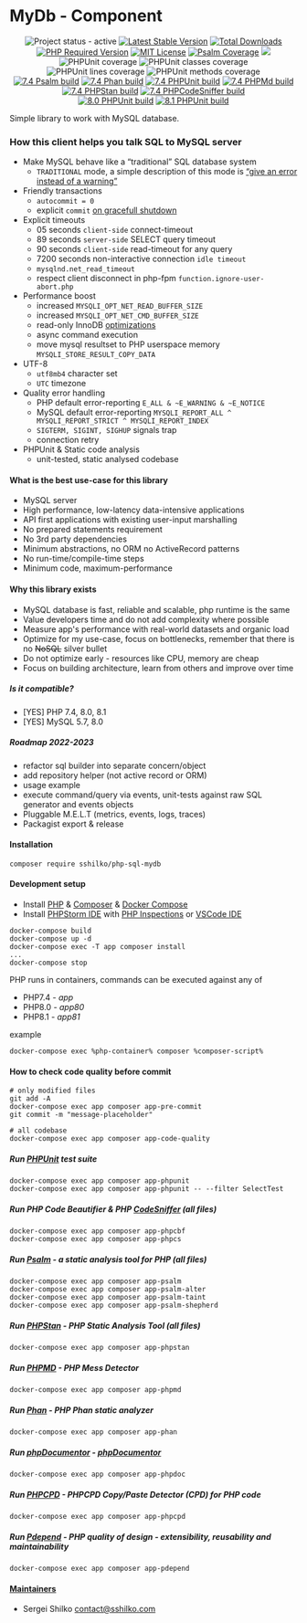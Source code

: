 <!---
This file is part of the sshilko/php-sql-mydb package.

(c) Sergei Shilko <contact@sshilko.com>

MIT License

For the full copyright and license information, please view the LICENSE
file that was distributed with this source code.

 @license https://opensource.org/licenses/mit-license.php MIT
-->
MyDb - Component
=================
<p align="center" cellpadding="0" cellspacing="0">
	<img src="https://img.shields.io/badge/status-active-success" alt="Project status - active">
	<a href="https://packagist.org/packages/sshilko/php-sql-mydb"><img src="https://poser.pugx.org/sshilko/php-sql-mydb/v/stable" alt="Latest Stable Version"></a>
	<a href="https://packagist.org/packages/sshilko/php-sql-mydb/stats"><img src="https://poser.pugx.org/sshilko/php-sql-mydb/downloads" alt="Total Downloads"></a>
	<a href="https://packagist.org/packages/sshilko/php-sql-mydb"><img src="https://poser.pugx.org/sshilko/php-sql-mydb/require/php" alt="PHP Required Version"></a>
	<a href="https://choosealicense.com/licenses/mit/"><img src="https://poser.pugx.org/sshilko/php-sql-mydb/license" alt="MIT License"></a>
    <a href="https://psalm.dev/docs/running_psalm/command_line_usage/#shepherd"><img src="https://shepherd.dev/github/sshilko/php-sql-mydb/coverage.svg" alt="Psalm Coverage"></a>
    <img src="https://hits.seeyoufarm.com/api/count/incr/badge.svg?url=https%3A%2F%2Fgithub.com%2Fsshilko%2Fphp-sql-mydb&count_bg=%2379C83D&title_bg=%23555555&icon=&icon_color=%23E7E7E7&title=hits&edge_flat=false"/>
    <br/>
    <img src="https://raw.githubusercontent.com/sshilko/php-sql-mydb/badges/phpunit-coverage-badge.svg" alt="PHPUnit coverage">
    <img src="https://raw.githubusercontent.com/sshilko/php-sql-mydb/badges/phpunit-coverage-badge-classes.svg" alt="PHPUnit classes coverage">
    <img src="https://raw.githubusercontent.com/sshilko/php-sql-mydb/badges/phpunit-coverage-badge-lines.svg" alt="PHPUnit lines coverage">
    <img src="https://raw.githubusercontent.com/sshilko/php-sql-mydb/badges/phpunit-coverage-badge-methods.svg" alt="PHPUnit methods coverage">
    <br/>
    <a href="https://github.com/sshilko/php-sql-mydb/actions/workflows/psalm.yml"><img src="https://github.com/sshilko/php-sql-mydb/actions/workflows/psalm.yml/badge.svg" alt="7.4 Psalm build"></a>
    <a href="https://github.com/sshilko/php-sql-mydb/actions/workflows/phan.yml"><img src="https://github.com/sshilko/php-sql-mydb/actions/workflows/phan.yml/badge.svg" alt="7.4 Phan build"></a>
    <a href="https://github.com/sshilko/php-sql-mydb/actions/workflows/phpunit.yml"><img src="https://github.com/sshilko/php-sql-mydb/actions/workflows/phpunit.yml/badge.svg" alt="7.4 PHPUnit build"></a>
    <a href="https://github.com/sshilko/php-sql-mydb/actions/workflows/phpmd.yml"><img src="https://github.com/sshilko/php-sql-mydb/actions/workflows/phpmd.yml/badge.svg" alt="7.4 PHPMd build"></a>
    <a href="https://github.com/sshilko/php-sql-mydb/actions/workflows/phpstan.yml"><img src="https://github.com/sshilko/php-sql-mydb/actions/workflows/phpstan.yml/badge.svg" alt="7.4 PHPStan build"></a>
    <a href="https://github.com/sshilko/php-sql-mydb/actions/workflows/phpcs.yml"><img src="https://github.com/sshilko/php-sql-mydb/actions/workflows/phpcs.yml/badge.svg" alt="7.4 PHPCodeSniffer build"></a>
    <br/>
    <a href="https://github.com/sshilko/php-sql-mydb/actions/workflows/phpunit80.yml"><img src="https://github.com/sshilko/php-sql-mydb/actions/workflows/phpunit80.yml/badge.svg" alt="8.0 PHPUnit build"></a>
    <a href="https://github.com/sshilko/php-sql-mydb/actions/workflows/phpunit81.yml"><img src="https://github.com/sshilko/php-sql-mydb/actions/workflows/phpunit81.yml/badge.svg" alt="8.1 PHPUnit build"></a>
</p>

Simple library to work with MySQL database.

### How this client helps you talk SQL to MySQL server

- Make MySQL behave like a “traditional” SQL database system
  - `TRADITIONAL` mode, a simple description of this mode is [“give an error instead of a warning”](https://dev.mysql.com/doc/refman/5.7/en/sql-mode.html#sqlmode_traditional)
- Friendly transactions
  - `autocommit = 0`
  - explicit `commit` [on gracefull shutdown](https://dev.mysql.com/doc/refman/5.7/en/innodb-autocommit-commit-rollback.html)
- Explicit timeouts  
  - 05 seconds `client-side` connect-timeout
  - 89 seconds `server-side` SELECT query timeout
  - 90 seconds `client-side` read-timeout for any query
  - 7200 seconds non-interactive connection `idle timeout`
  - `mysqlnd.net_read_timeout`
  - respect client disconnect in php-fpm `function.ignore-user-abort.php`
- Performance boost
  - increased `MYSQLI_OPT_NET_READ_BUFFER_SIZE`
  - increased `MYSQLI_OPT_NET_CMD_BUFFER_SIZE`
  - read-only InnoDB [optimizations](https://dev.mysql.com/doc/refman/5.6/en/innodb-performance-ro-txn.html)
  - async command execution
  - move mysql resultset to PHP userspace memory `MYSQLI_STORE_RESULT_COPY_DATA`
- UTF-8
  - `utf8mb4` character set
  - `UTC` timezone
- Quality error handling
  - PHP default error-reporting `E_ALL & ~E_WARNING & ~E_NOTICE`
  - MySQL default error-reporting `MYSQLI_REPORT_ALL ^ MYSQLI_REPORT_STRICT ^ MYSQLI_REPORT_INDEX`
  - `SIGTERM, SIGINT, SIGHUP` signals trap
  - connection retry
- PHPUnit & Static code analysis
  - unit-tested, static analysed codebase

#### What is the best use-case for this library

- MySQL server
- High performance, low-latency data-intensive applications
- API first applications with existing user-input marshalling
- No prepared statements requirement
- No 3rd party dependencies
- Minimum abstractions, no ORM no ActiveRecord patterns
- No run-time/compile-time steps
- Minimum code, maximum-performance

#### Why this library exists

* MySQL database is fast, reliable and scalable, php runtime is the same
* Value developers time and do not add complexity where possible
* Measure app's performance with real-world datasets and organic load
* Optimize for my use-case, focus on bottlenecks, remember that there is no ~~NoSQL~~ silver bullet
* Do not optimize early - resources like CPU, memory are cheap
* Focus on building architecture, learn from others and improve over time

##### Is it compatible?

- [YES] PHP 7.4, 8.0, 8.1
- [YES] MySQL 5.7, 8.0

##### Roadmap 2022-2023

- refactor sql builder into separate concern/object
- add repository helper (not active record or ORM)
- usage example
- execute command/query via events, unit-tests against raw SQL generator and events objects
- Pluggable M.E.L.T (metrics, events, logs, traces)
- Packagist export & release

#### Installation

```
composer require sshilko/php-sql-mydb
```

#### Development setup

- Install [PHP](https://www.php.net/) & [Composer](https://getcomposer.org/) & [Docker Compose](https://docs.docker.com/compose/install/)
- Install [PHPStorm IDE](https://www.jetbrains.com/phpstorm/) with [PHP Inspections](https://github.com/kalessil/phpinspectionsea) or [VSCode IDE](https://code.visualstudio.com/)

```
docker-compose build
docker-compose up -d
docker-compose exec -T app composer install
...
docker-compose stop
```

PHP runs in containers, commands can be executed against any of
- PHP7.4 - *app*
- PHP8.0 - *app80*
- PHP8.1 - *app81*

example
```
docker-compose exec %php-container% composer %composer-script%
```

#### How to check code quality before commit

```
# only modified files
git add -A
docker-compose exec app composer app-pre-commit
git commit -m "message-placeholder"
```
```
# all codebase
docker-compose exec app composer app-code-quality 
```

##### Run [PHPUnit](https://phpunit.de) test suite

```
docker-compose exec app composer app-phpunit
docker-compose exec app composer app-phpunit -- --filter SelectTest
```

##### Run PHP Code Beautifier & PHP [CodeSniffer](https://github.com/squizlabs/PHP_CodeSniffer) (all files)

```
docker-compose exec app composer app-phpcbf
docker-compose exec app composer app-phpcs
```

##### Run [Psalm](https://psalm.dev) - a static analysis tool for PHP (all files)

```
docker-compose exec app composer app-psalm
docker-compose exec app composer app-psalm-alter
docker-compose exec app composer app-psalm-taint
docker-compose exec app composer app-psalm-shepherd
```

##### Run [PHPStan](https://phpstan.org) - PHP Static Analysis Tool (all files)

`docker-compose exec app composer app-phpstan`

##### Run [PHPMD](https://phpmd.org) - PHP Mess Detector

```
docker-compose exec app composer app-phpmd
```

##### Run [Phan](https://github.com/phan/phan) - PHP Phan static analyzer

```
docker-compose exec app composer app-phan
```

##### Run [phpDocumentor](https://www.phpdoc.org) - [phpDocumentor](https://docs.phpdoc.org/3.0/guide/references/phpdoc/tags/)

```
docker-compose exec app composer app-phpdoc
```

##### Run [PHPCPD](https://github.com/sebastianbergmann/phpcpd) - PHPCPD Copy/Paste Detector (CPD) for PHP code

```
docker-compose exec app composer app-phpcpd
```

##### Run [Pdepend](https://pdepend.org) - PHP quality of design - extensibility, reusability and maintainability

```
docker-compose exec app composer app-pdepend
```

#### [Maintainers](doc/legal/MAINTAINERS)

* Sergei Shilko <contact@sshilko.com>
